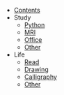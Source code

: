 - [Contents](https://github.com/yangyang0126/blog/blob/master/docs/README.md)
- Study
  - [Python](https://github.com/yangyang0126/blog/blob/master/docs/Python/README.md)
  - [MRI](https://github.com/yangyang0126/blog/blob/master/docs/MRI/README.md)
  - [Office](https://github.com/yangyang0126/blog/blob/master/docs/Office/README.md)
  - [Other](https://github.com/yangyang0126/blog/blob/master/docs/Study/README.md)
- Life
  - [Read](https://github.com/yangyang0126/blog/blob/master/docs/Read/README.md)
  - [Drawing](https://github.com/yangyang0126/blog/blob/master/docs/Study/Procreate.md)
  - [Calligraphy](https://github.com/yangyang0126/blog/blob/master/docs/Study/Calligraphy.md)
  - [Other](https://github.com/yangyang0126/blog/blob/master/docs/Life/README.md)